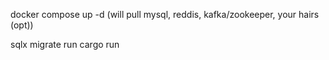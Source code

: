 docker compose up -d (will pull mysql, reddis, kafka/zookeeper, your hairs (opt))

sqlx migrate run
cargo run